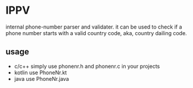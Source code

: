 IPPV
======================================================
  internal phone-number parser and validater. it
can be used to check if a phone number starts with a
valid country code, aka, country dailing code.


usage
-------------------------------------------------------
  - c/c++
    simply use phonenr.h and phonenr.c in your projects
  - kotlin
    use PhoneNr.kt
  - java
    use PhoneNr.java

